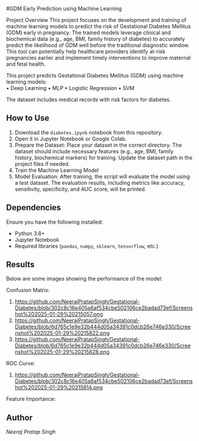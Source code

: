 #GDM Early Prediction using Machine Learning

Project Overview
This project focuses on the development and training of machine learning models to predict the risk of Gestational Diabetes Mellitus (GDM) early in pregnancy. The trained models leverage clinical and biochemical data (e.g., age, BMI, family history of diabetes) to accurately predict the likelihood of GDM well before the traditional diagnostic window. This tool can potentially help healthcare providers identify at-risk pregnancies earlier and implement timely interventions to improve maternal and fetal health.

This project predicts Gestational Diabetes Mellitus (GDM) using machine learning models:  
• Deep Learning
• MLP
• Logistic Regression
• SVM

The dataset includes medical records with risk factors for diabetes.  

## How to Use  
1. Download the `diabetes.ipynb` notebook from this repository.  
2. Open it in Jupyter Notebook or Google Colab.  
3. Prepare the Dataset:
   Place your dataset in the correct directory. The dataset should include necessary features (e.g., age, BMI, family history, biochemical markers) for training. Update the dataset path in the project files if 
   needed.
4. Train the Machine Learning Model
5. Model Evaluation:
   After training, the script will evaluate the model using a test dataset. The evaluation results, including metrics like accuracy, sensitivity, specificity, and AUC score, will be printed.

## Dependencies  
Ensure you have the following installed:  
- Python 3.8+  
- Jupyter Notebook  
- Required libraries (`pandas`, `numpy`, `sklearn`, `tensorflow`, etc.)

## Results
Below are some images showing the performance of the model:

Confusion Matrix:
1. https://github.com/NeerajPratapSingh/Gestational-Diabetes/blob/302c8c16e405a6af534cbe502106ce2badad73ef/Screenshot%202025-01-29%20215057.png
2. https://github.com/NeerajPratapSingh/Gestational-Diabetes/blob/6d765c1e9e32b444d05a34391c0dcb26e746e330/Screenshot%202025-01-29%20215822.png
3. https://github.com/NeerajPratapSingh/Gestational-Diabetes/blob/6d765c1e9e32b444d05a34391c0dcb26e746e330/Screenshot%202025-01-29%20215828.png

ROC Curve:
1. https://github.com/NeerajPratapSingh/Gestational-Diabetes/blob/302c8c16e405a6af534cbe502106ce2badad73ef/Screenshot%202025-01-29%20215814.png

Feature Importance:

## Author  
*Neeraj Pratap Singh*
